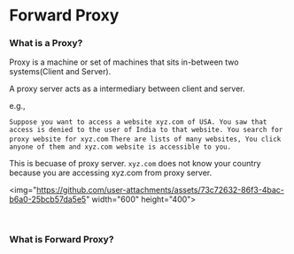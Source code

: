 # Forward Proxy

### What is a Proxy?

Proxy is a machine or set of machines that sits in-between two systems(Client and Server).

A proxy server acts as a intermediary between client and server.

e.g.,

```Suppose you want to access a website xyz.com of USA. You saw that access is denied to the user of India to that website. You search for proxy website for xyz.com``` 
```There are lists of many websites, You click anyone of them and xyz.com website is accessible to you.```

This is becuase of proxy server. ```xyz.com``` does not know your country because you are accessing xyz.com from proxy server.

<img="https://github.com/user-attachments/assets/73c72632-86f3-4bac-b6a0-25bcb57da5e5" width="600" height="400">


<br>

### What is Forward Proxy?

